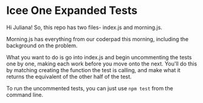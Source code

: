 Icee One Expanded Tests
=======================

Hi Juliana! So, this repo has two files- index.js and morning.js.

Morning.js has everything from our coderpad this morning, including the
background on the problem.

What you want to do is go into index.js and begin uncommenting the tests one by
one, making each work before you move onto the next. You'll do this by matching
creating the function the test is calling, and make what it returns the
equivalent of the other half of the test.

To run the uncommented tests, you can just use `npm test` from the command line.
